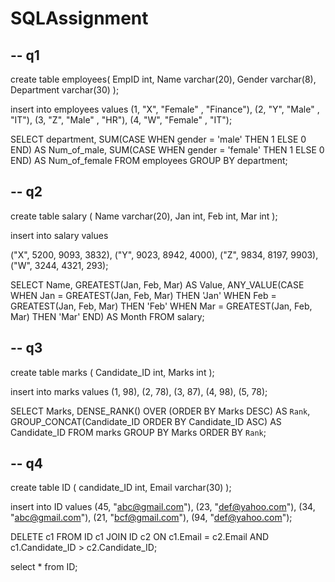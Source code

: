 # SQLAssignment


## -- q1
create table employees(
	  EmpID int,
    Name varchar(20),
    Gender varchar(8),
	Department varchar(30)
);

insert into employees values 
	(1, "X", "Female" , "Finance"),
	(2, "Y", "Male" , "IT"),
	(3, "Z", "Male" , "HR"),
	(4, "W", "Female" , "IT");

SELECT department, 
       SUM(CASE WHEN gender = 'male' THEN 1 ELSE 0 END) AS Num_of_male, 
       SUM(CASE WHEN gender = 'female' THEN 1 ELSE 0 END) AS Num_of_female
FROM employees
GROUP BY department;

## -- q2
create table salary (
	Name varchar(20),
	Jan int,
	Feb int,
	Mar int
);

insert into salary values 

("X", 5200, 9093, 3832),
("Y", 9023, 8942, 4000),
("Z", 9834, 8197, 9903),
("W", 3244, 4321, 293);

SELECT Name,
GREATEST(Jan, Feb, Mar) AS Value,
ANY_VALUE(CASE
  WHEN Jan = GREATEST(Jan, Feb, Mar) THEN 'Jan'
  WHEN Feb = GREATEST(Jan, Feb, Mar) THEN 'Feb'
  WHEN Mar = GREATEST(Jan, Feb, Mar) THEN 'Mar'
  END) AS Month
FROM salary;

## -- q3
create table marks (
	Candidate_ID int, 
  Marks int
);

insert into marks values 
(1, 98),
(2, 78),
(3, 87),
(4, 98),
(5, 78);

SELECT Marks,
DENSE_RANK() OVER (ORDER BY Marks DESC) AS `Rank`,
GROUP_CONCAT(Candidate_ID ORDER BY Candidate_ID ASC) AS
Candidate_ID
FROM marks
GROUP BY Marks
ORDER BY `Rank`;

## -- q4
create table ID (
	candidate_ID int, 
  Email varchar(30)
);

insert into ID values
(45, "abc@gmail.com"),
(23, "def@yahoo.com"),
(34, "abc@gmail.com"),
(21, "bcf@gmail.com"),
(94, "def@yahoo.com");

DELETE c1
FROM ID c1
JOIN ID c2
ON c1.Email = c2.Email AND c1.Candidate_ID > c2.Candidate_ID;

select * from ID;
